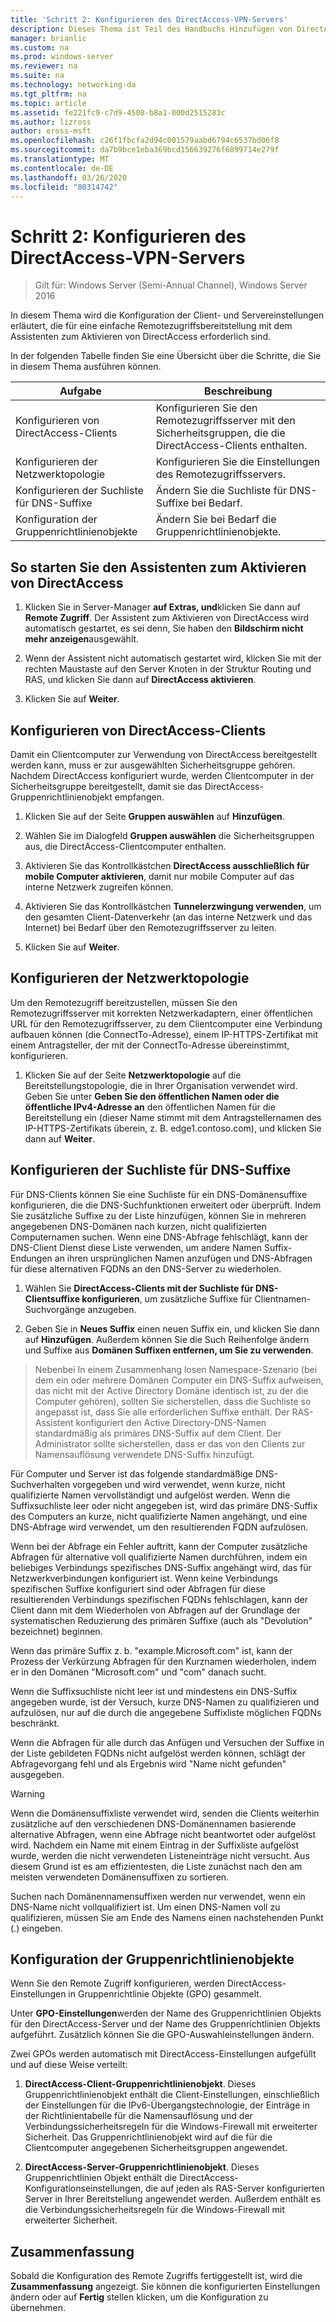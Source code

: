 ```yaml
---
title: 'Schritt 2: Konfigurieren des DirectAccess-VPN-Servers'
description: Dieses Thema ist Teil des Handbuchs Hinzufügen von DirectAccess zu einer vorhandenen Remote Zugriffs Bereitstellung (VPN) für Windows Server 2016.
manager: brianlic
ms.custom: na
ms.prod: windows-server
ms.reviewer: na
ms.suite: na
ms.technology: networking-da
ms.tgt_pltfrm: na
ms.topic: article
ms.assetid: fe221fc9-c7d9-4508-b8a1-000d2515283c
ms.author: lizross
author: eross-msft
ms.openlocfilehash: c26f1fbcfa2d94c001579aabd6794c6537bd06f8
ms.sourcegitcommit: da7b9bce1eba369bcd156639276f6899714e279f
ms.translationtype: MT
ms.contentlocale: de-DE
ms.lasthandoff: 03/26/2020
ms.locfileid: "80314742"
---
```

#  <a name="step-2-configure-the-directaccess-vpn-server"></a>Schritt 2: Konfigurieren des DirectAccess-VPN-Servers

>Gilt für: Windows Server (Semi-Annual Channel), Windows Server 2016

In diesem Thema wird die Konfiguration der Client- und Servereinstellungen erläutert, die für eine einfache Remotezugriffsbereitstellung mit dem Assistenten zum Aktivieren von DirectAccess erforderlich sind.

In der folgenden Tabelle finden Sie eine Übersicht über die Schritte, die Sie in diesem Thema ausführen können.

|Aufgabe       |Beschreibung|
|-----------|-----------|
|Konfigurieren von DirectAccess-Clients|Konfigurieren Sie den Remotezugriffsserver mit den Sicherheitsgruppen, die die DirectAccess-Clients enthalten.|
|Konfigurieren der Netzwerktopologie|Konfigurieren Sie die Einstellungen des Remotezugriffsservers.|
|Konfigurieren der Suchliste für DNS-Suffixe|Ändern Sie die Suchliste für DNS-Suffixe bei Bedarf.|
|Konfiguration der Gruppenrichtlinienobjekte|Ändern Sie bei Bedarf die Gruppenrichtlinienobjekte.|

## <a name="to-start-the-enable-directacces-wizard"></a>So starten Sie den Assistenten zum Aktivieren von DirectAccess

1. Klicken Sie in Server-Manager **auf Extras, und**klicken Sie dann auf **Remote Zugriff**. Der Assistent zum Aktivieren von DirectAccess wird automatisch gestartet, es sei denn, Sie haben den **Bildschirm nicht mehr anzeigen**ausgewählt. 

2. Wenn der Assistent nicht automatisch gestartet wird, klicken Sie mit der rechten Maustaste auf den Server Knoten in der Struktur Routing und RAS, und klicken Sie dann auf **DirectAccess aktivieren**.

3. Klicken Sie auf **Weiter**.

## <a name="configure-directaccess-clients"></a>Konfigurieren von DirectAccess-Clients

Damit ein Clientcomputer zur Verwendung von DirectAccess bereitgestellt werden kann, muss er zur ausgewählten Sicherheitsgruppe gehören. Nachdem DirectAccess konfiguriert wurde, werden Clientcomputer in der Sicherheitsgruppe bereitgestellt, damit sie das DirectAccess-Gruppenrichtlinienobjekt empfangen.

1. Klicken Sie auf der Seite **Gruppen auswählen** auf **Hinzufügen**.

2. Wählen Sie im Dialogfeld **Gruppen auswählen** die Sicherheitsgruppen aus, die DirectAccess-Clientcomputer enthalten.

3. Aktivieren Sie das Kontrollkästchen **DirectAccess ausschließlich für mobile Computer aktivieren**, damit nur mobile Computer auf das interne Netzwerk zugreifen können.

4. Aktivieren Sie das Kontrollkästchen **Tunnelerzwingung verwenden**, um den gesamten Client-Datenverkehr (an das interne Netzwerk und das Internet) bei Bedarf über den Remotezugriffsserver zu leiten.

5. Klicken Sie auf **Weiter**.

## <a name="configure-the-network-topology"></a>Konfigurieren der Netzwerktopologie

Um den Remotezugriff bereitzustellen, müssen Sie den Remotezugriffsserver mit korrekten Netzwerkadaptern, einer öffentlichen URL für den Remotezugriffsserver, zu dem Clientcomputer eine Verbindung aufbauen können (die ConnectTo-Adresse), einem IP-HTTPS-Zertifikat mit einem Antragsteller, der mit der ConnectTo-Adresse übereinstimmt, konfigurieren.

1. Klicken Sie auf der Seite **Netzwerktopologie** auf die Bereitstellungstopologie, die in Ihrer Organisation verwendet wird. Geben Sie unter **Geben Sie den öffentlichen Namen oder die öffentliche IPv4-Adresse an** den öffentlichen Namen für die Bereitstellung ein (dieser Name stimmt mit dem Antragstellernamen des IP-HTTPS-Zertifikats überein, z. B. edge1.contoso.com), und klicken Sie dann auf **Weiter**.

## <a name="configure-the-dns-suffix-search-list"></a>Konfigurieren der Suchliste für DNS-Suffixe

Für DNS-Clients können Sie eine Suchliste für ein DNS-Domänensuffixe konfigurieren, die die DNS-Suchfunktionen erweitert oder überprüft. Indem Sie zusätzliche Suffixe zu der Liste hinzufügen, können Sie in mehreren angegebenen DNS-Domänen nach kurzen, nicht qualifizierten Computernamen suchen. Wenn eine DNS-Abfrage fehlschlägt, kann der DNS-Client Dienst diese Liste verwenden, um andere Namen Suffix-Endungen an ihren ursprünglichen Namen anzufügen und DNS-Abfragen für diese alternativen FQDNs an den DNS-Server zu wiederholen.

1. Wählen Sie **DirectAccess-Clients mit der Suchliste für DNS-Clientsuffixe konfigurieren**, um zusätzliche Suffixe für Clientnamen-Suchvorgänge anzugeben.

2. Geben Sie in **Neues Suffix** einen neuen Suffix ein, und klicken Sie dann auf **Hinzufügen**. Außerdem können Sie die Such Reihenfolge ändern und Suffixe aus **Domänen Suffixen entfernen, um Sie zu verwenden**.

>Nebenbei In einem Zusammenhang losen Namespace-Szenario \(bei dem ein oder mehrere Domänen Computer ein DNS-Suffix aufweisen, das nicht mit der Active Directory Domäne identisch ist, zu der die Computer gehören\), sollten Sie sicherstellen, dass die Suchliste so angepasst ist, dass Sie alle erforderlichen Suffixe enthält. Der RAS-Assistent konfiguriert den Active Directory-DNS-Namen standardmäßig als primäres DNS-Suffix auf dem Client. Der Administrator sollte sicherstellen, dass er das von den Clients zur Namensauflösung verwendete DNS-Suffix hinzufügt.

Für Computer und Server ist das folgende standardmäßige DNS-Suchverhalten vorgegeben und wird verwendet, wenn kurze, nicht qualifizierte Namen vervollständigt und aufgelöst werden. Wenn die Suffixsuchliste leer oder nicht angegeben ist, wird das primäre DNS-Suffix des Computers an kurze, nicht qualifizierte Namen angehängt, und eine DNS-Abfrage wird verwendet, um den resultierenden FQDN aufzulösen. 

Wenn bei der Abfrage ein Fehler auftritt, kann der Computer zusätzliche Abfragen für alternative voll qualifizierte Namen durchführen, indem ein beliebiges Verbindungs spezifisches DNS-Suffix angehängt wird, das für Netzwerkverbindungen konfiguriert ist. Wenn keine Verbindungs spezifischen Suffixe konfiguriert sind oder Abfragen für diese resultierenden Verbindungs spezifischen FQDNs fehlschlagen, kann der Client dann mit dem Wiederholen von Abfragen auf der Grundlage der systematischen Reduzierung des primären Suffixe (auch als "Devolution" bezeichnet) beginnen.

Wenn das primäre Suffix z. b. "example.Microsoft.com" ist, kann der Prozess der Verkürzung Abfragen für den Kurznamen wiederholen, indem er in den Domänen "Microsoft.com" und "com" danach sucht.

Wenn die Suffixsuchliste nicht leer ist und mindestens ein DNS-Suffix angegeben wurde, ist der Versuch, kurze DNS-Namen zu qualifizieren und aufzulösen, nur auf die durch die angegebene Suffixliste möglichen FQDNs beschränkt. 

Wenn die Abfragen für alle durch das Anfügen und Versuchen der Suffixe in der Liste gebildeten FQDNs nicht aufgelöst werden können, schlägt der Abfragevorgang fehl und als Ergebnis wird "Name nicht gefunden" ausgegeben. 

> [!WARNING]
> Wenn die Domänensuffixliste verwendet wird, senden die Clients weiterhin zusätzliche auf den verschiedenen DNS-Domänennamen basierende alternative Abfragen, wenn eine Abfrage nicht beantwortet oder aufgelöst wird. Nachdem ein Name mit einem Eintrag in der Suffixliste aufgelöst wurde, werden die nicht verwendeten Listeneinträge nicht versucht. Aus diesem Grund ist es am effizientesten, die Liste zunächst nach den am meisten verwendeten Domänensuffixen zu sortieren.
> 
> Suchen nach Domänennamensuffixen werden nur verwendet, wenn ein DNS-Name nicht vollqualifiziert ist. Um einen DNS-Namen voll zu qualifizieren, müssen Sie am Ende des Namens einen nachstehenden Punkt (.) eingeben.

## <a name="gpo-configuration"></a>Konfiguration der Gruppenrichtlinienobjekte

Wenn Sie den Remote Zugriff konfigurieren, werden DirectAccess-Einstellungen in Gruppenrichtlinie Objekte (GPO) gesammelt. 

Unter **GPO-Einstellungen**werden der Name des Gruppenrichtlinien Objekts für den DirectAccess-Server und der Name des Gruppenrichtlinien Objekts aufgeführt. Zusätzlich können Sie die GPO-Auswahleinstellungen ändern.

Zwei GPOs werden automatisch mit DirectAccess-Einstellungen aufgefüllt und auf diese Weise verteilt:

1. **DirectAccess-Client-Gruppenrichtlinienobjekt**. Dieses Gruppenrichtlinienobjekt enthält die Client-Einstellungen, einschließlich der Einstellungen für die IPv6-Übergangstechnologie, der Einträge in der Richtlinientabelle für die Namensauflösung und der Verbindungssicherheitsregeln für die Windows-Firewall mit erweiterter Sicherheit. Das Gruppenrichtlinienobjekt wird auf die für die Clientcomputer angegebenen Sicherheitsgruppen angewendet.

2. **DirectAccess-Server-Gruppenrichtlinienobjekt**. Dieses Gruppenrichtlinien Objekt enthält die DirectAccess-Konfigurationseinstellungen, die auf jeden als RAS-Server konfigurierten Server in Ihrer Bereitstellung angewendet werden. Außerdem enthält es die Verbindungssicherheitsregeln für die Windows-Firewall mit erweiterter Sicherheit.

## <a name="summary"></a>Zusammenfassung

Sobald die Konfiguration des Remote Zugriffs fertiggestellt ist, wird die **Zusammenfassung** angezeigt. Sie können die konfigurierten Einstellungen ändern oder auf **Fertig** stellen klicken, um die Konfiguration zu übernehmen.
